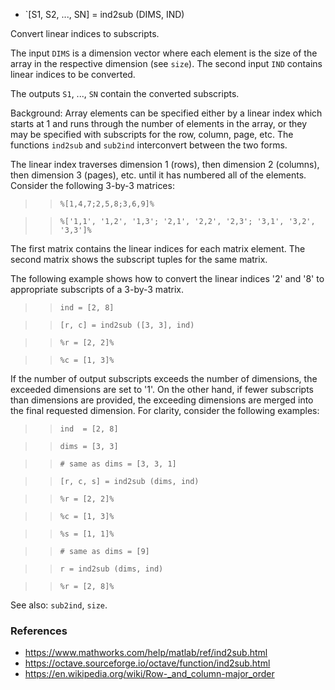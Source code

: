 - `[S1, S2, ..., SN] = ind2sub (DIMS, IND)

Convert linear indices to subscripts.

The input `DIMS` is a dimension vector where each element is the size of the
array in the respective dimension (see `size`). The second input `IND` contains
linear indices to be converted.

The outputs `S1`, ..., `SN` contain the converted subscripts.

Background: Array elements can be specified either by a linear index which
starts at 1 and runs through the number of elements in the array, or they may
be specified with subscripts for the row, column, page, etc. The functions
`ind2sub` and `sub2ind` interconvert between the two forms.

The linear index traverses dimension 1 (rows), then dimension 2 (columns), then
dimension 3 (pages), etc. until it has numbered all of the elements. Consider
the following 3-by-3 matrices:

> > `%[1,4,7;2,5,8;3,6,9]%`

> > `%['1,1', '1,2', '1,3'; '2,1', '2,2', '2,3'; '3,1', '3,2', '3,3']%`

The first matrix contains the linear indices for each matrix element. The
second matrix shows the subscript tuples for the same matrix.

The following example shows how to convert the linear indices '2' and '8' to
appropriate subscripts of a 3-by-3 matrix.

> > `ind = [2, 8]`

> > `[r, c] = ind2sub ([3, 3], ind)`

> > `%r = [2, 2]%`

> > `%c = [1, 3]%`

If the number of output subscripts exceeds the number of dimensions, the
exceeded dimensions are set to '1'. On the other hand, if fewer subscripts than
dimensions are provided, the exceeding dimensions are merged into the final
requested dimension. For clarity, consider the following examples:

> > `ind  = [2, 8]`

> > `dims = [3, 3]`

> > `# same as dims = [3, 3, 1]`

> > `[r, c, s] = ind2sub (dims, ind)`

> > `%r = [2, 2]%`

> > `%c = [1, 3]%`

> > `%s = [1, 1]%`

> > `# same as dims = [9]`

> > `r = ind2sub (dims, ind)`

> > `%r = [2, 8]%`

See also: `sub2ind`, `size`.

### References

- https://www.mathworks.com/help/matlab/ref/ind2sub.html
- https://octave.sourceforge.io/octave/function/ind2sub.html
- https://en.wikipedia.org/wiki/Row-_and_column-major_order
